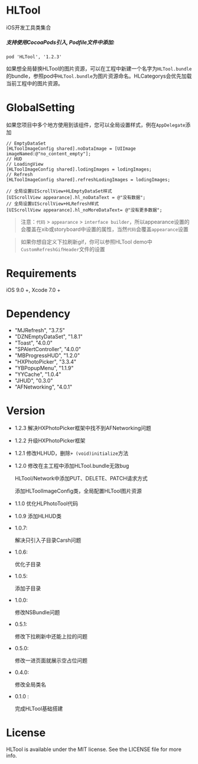 # HLTool

iOS开发工具类集合

##### 支持使用CocoaPods引入, Podfile文件中添加:

```objc
pod 'HLTool', '1.2.3'
```

如果想全局替换HLTool的图片资源，可以在工程中新建一个名字为`HLTool.bundle`的bundle，参照pod中`HLTool.bundle`为图片资源命名。HLCategorys会优先加载当前工程中的图片资源。

# GlobalSetting

如果您项目中多个地方使用到该组件，您可以全局设置样式，例在`AppDelegate`添加

```objc
// EmptyDataSet
[HLToolImageConfig shared].noDataImage = [UIImage imageNamed:@"no_content_empty"];
// HUD
// LoadingView
[HLToolImageConfig shared].lodingImages = lodingImages;
// Refresh
[HLToolImageConfig shared].refreshLodingImages = lodingImages;
```

```objc
// 全局设置UIScrollView+HLEmptyDataSet样式
[UIScrollView appearance].hl_noDataText = @"没有数据";
// 全局设置UIScrollView+HLRefresh样式
[UIScrollView appearance].hl_noMoreDataText= @"没有更多数据";
```

> 注意：`代码` > `appearance` > `interface builder`，所以appearance设置的会覆盖在xib或storyboard中设置的属性，当然`代码`会覆盖`appearance`设置

>  如果你想自定义下拉刷新gif，你可以参照HLTool demo中`CustomRefreshGifHeader`文件的设置

# Requirements

iOS 9.0 +, Xcode 7.0 +

# Dependency

- "MJRefresh", "3.7.5"
- "DZNEmptyDataSet", "1.8.1"
- "Toast", "4.0.0"
- "SPAlertController", "4.0.0"
- "MBProgressHUD", "1.2.0"
- "HXPhotoPicker", "3.3.4"
- "YBPopupMenu", "1.1.9"
- "YYCache", "1.0.4"
- "JHUD", "0.3.0"
- "AFNetworking", "4.0.1"

# Version

- 1.2.3
  解决HXPhotoPicker框架中找不到AFNetworking问题

- 1.2.2
  升级HXPhotoPicker框架

- 1.2.1
  修改HLHUD，删除`+ (void)initialize`方法

- 1.2.0
  修改在主工程中添加HLTool.bundle无效bug
  
  HLTool/Network中添加PUT、DELETE、PATCH请求方式
  
  添加HLToolImageConfig类，全局配置HLTool图片资源
* 1.1.0
  优化HLPhotoTool代码

* 1.0.9
  添加HLHUD类

* 1.0.7:
  
  解决只引入子目录Carsh问题

* 1.0.6:
  
  优化子目录

* 1.0.5:
  
  添加子目录

* 1.0.0:
  
  修改NSBundle问题

* 0.5.1:
  
  修改下拉刷新中还能上拉的问题

* 0.5.0:
  
  修改一进页面就展示空占位问题

* 0.4.0:
  
  修改全局类名

* 0.1.0 :
  
  完成HLTool基础搭建

# License

HLTool is available under the MIT license. See the LICENSE file for more info.
